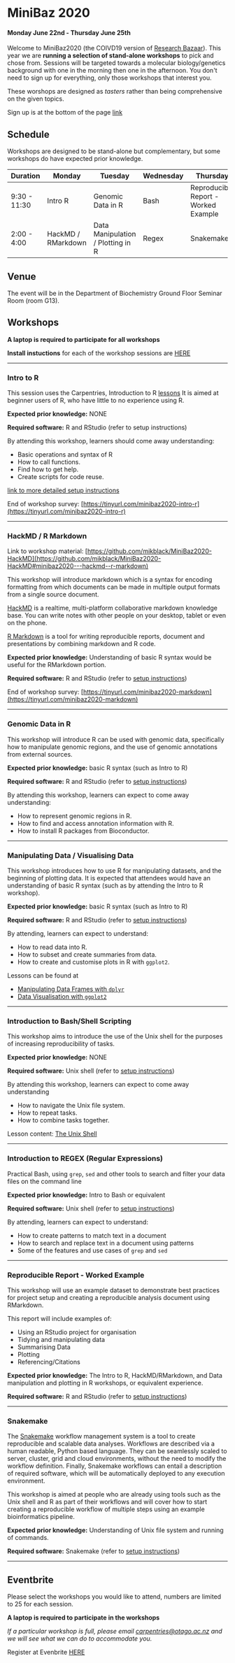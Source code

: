 # MiniBaz 2020
#### Monday June 22nd - Thursday June 25th

Welcome to MiniBaz2020 (the COIVD19 version of [Research Bazaar](https://otagocarpentries.github.io/resbaz2019/dunedin/)). This year we are **running a selection of stand-alone workshops** to pick and chose from. Sessions will be targeted towards a molecular biology/genetics background with one in the morning then one in the afternoon. You don't need to sign up for everything, only those workshops that interest you. 

These worshops are designed as _tasters_ rather than being comprehensive on the given topics.

Sign up is at the bottom of the page [link](https://www.eventbrite.com/e/minibaz-2020-tickets-108788920590)

## Schedule

Workshops are designed to be stand-alone but complementary, but some workshops do have expected prior knowledge. 

| Duration | Monday | Tuesday | Wednesday | Thursday |
|---|---|---|---|---|
9:30 - 11:30| Intro R | Genomic Data in R | Bash | Reproducible Report - Worked Example |
2:00 - 4:00 | HackMD / RMarkdown | Data Manipulation / Plotting in R | Regex | Snakemake | 

## Venue

The event will be in the Department of Biochemistry Ground Floor Seminar Room (room G13).

## Workshops  

**A laptop is required to participate for all workshops**

**Install instuctions** for each of the workshop sessions are [HERE](https://github.com/OtagoCarpentries/minibaz2020/blob/master/setup.md)  

---

### Intro to R

This session uses the Carpentries, Introduction to R [lessons](https://datacarpentry.org/R-ecology-lesson/01-intro-to-r.html) It is aimed at beginner users of R, who have little to no experience using R.

**Expected prior knowledge:** NONE  

**Required software:** R and RStudio (refer to setup instructions)

By attending this workshop, learners should come away understanding:

- Basic operations and syntax of R
- How to call functions.
- Find how to get help.
- Create scripts for code reuse.



[link to more detailed setup instructions](https://datacarpentry.org/R-ecology-lesson/index.html#setup_instructions)


End of workshop survey: [https://tinyurl.com/minibaz2020-intro-r](https://tinyurl.com/minibaz2020-intro-r)

---

### HackMD / R Markdown

Link to workshop material: [https://github.com/mikblack/MiniBaz2020-HackMD](https://github.com/mikblack/MiniBaz2020-HackMD#minibaz2020---hackmd--r-markdown)

This workshop will introduce markdown which is a syntax for encoding formatting from which documents can be made in multiple output formats from a single source document.

[HackMD](https://hackmd.io/) is a realtime, multi-platform collaborative markdown knowledge base. You can write notes with other people on your desktop, tablet or even on the phone.

[R Markdown](https://rmarkdown.rstudio.com/) is a tool for writing reproducible reports, document and presentations by combining markdown and R code.

**Expected prior knowledge:** Understanding of basic R syntax would be useful for the RMarkdown portion.


**Required software:** R and RStudio (refer to [setup instructions](https://github.com/OtagoCarpentries/minibaz2020/blob/master/setup.md))


End of workshop survey: [https://tinyurl.com/minibaz2020-markdown](https://tinyurl.com/minibaz2020-markdown)

---

### Genomic Data in R

This workshop will introduce R can be used with genomic data, specifically how to manipulate genomic regions, and the use of genomic annotations from external sources.

**Expected prior knowledge:** basic R syntax (such as Intro to R)  

**Required software:** R and RStudio (refer to [setup instructions](https://github.com/OtagoCarpentries/minibaz2020/blob/master/setup.md))

By attending this workshop, learners can expect to come away understanding:

- How to represent genomic regions in R.
- How to find and access annotation information with R.
- How to install R packages from Bioconductor.

----

### Manipulating Data / Visualising Data

This workshop introduces how to use R for manipulating datasets, and the beginning of plotting data. It is expected that attendees would have an understanding of basic R syntax (such as by attending the Intro to R workshop).

**Expected prior knowledge:** basic R syntax (such as Intro to R) 

**Required software:** R and RStudio (refer to [setup instructions](https://github.com/OtagoCarpentries/minibaz2020/blob/master/setup.md))

By attending, learners can expect to understand:

- How to read data into R.
- How to subset and create summaries from data.
- How to create and customise plots in R with `ggplot2`.

Lessons can be found at
* [Manipulating Data Frames with `dplyr`](https://datacarpentry.org/R-ecology-lesson/03-dplyr.html)
* [Data Visualisation with `ggplot2`](https://datacarpentry.org/R-ecology-lesson/04-visualization-ggplot2.html)

---

### Introduction to Bash/Shell Scripting

This workshop aims to introduce the use of the Unix shell for the purposes of increasing reproducibility of tasks.



**Expected prior knowledge:** NONE 

**Required software:** Unix shell (refer to [setup instructions](https://github.com/OtagoCarpentries/minibaz2020/blob/master/setup.md))

By attending this workshop, learners can expect to come away understanding

- How to navigate the Unix file system.
- How to repeat tasks.
- How to combine tasks together.

Lesson content: [The Unix Shell](https://swcarpentry.github.io/shell-novice/)




---

### Introduction to REGEX (Regular Expressions)  

Practical Bash, using `grep`, `sed` and other tools to search and filter your data files on the command line

**Expected prior knowledge:** Intro to Bash or equivalent 

**Required software:** Unix shell (refer to [setup instructions](https://github.com/OtagoCarpentries/minibaz2020/blob/master/setup.md))

By attending, learners can expect to understand:

- How to create patterns to match text in a document
- How to search and replace text in a document using patterns
- Some of the features and use cases of `grep` and `sed`


---

### Reproducible Report - Worked Example
 
This workshop will use an example dataset to demonstrate best practices for project setup and creating a reproducible analysis document using RMarkdown.

This report will include examples of:
  * Using an RStudio project for organisation
  * Tidying and manipulating data
  * Summarising Data
  * Plotting
  * Referencing/Citations

**Expected prior knowledge:** The Intro to R, HackMD/RMarkdown, and Data manipulation and plotting in R workshops, or equivalent experience.

**Required software:** R and RStudio (refer to [setup instructions](https://github.com/OtagoCarpentries/minibaz2020/blob/master/setup.md))

---

### Snakemake

The [Snakemake](https://snakemake.readthedocs.io/en/stable/) workflow management system is a tool to create reproducible and scalable data analyses. Workflows are described via a human readable, Python based language. They can be seamlessly scaled to server, cluster, grid and cloud environments, without the need to modify the workflow definition. Finally, Snakemake workflows can entail a description of required software, which will be automatically deployed to any execution environment.

This workshop is aimed at people who are already using tools such as the Unix shell and R as part of their workflows and will cover how to start creating a reproducible workflow of multiple steps using an example bioinformatics pipeline.

**Expected prior knowledge:** Understanding of Unix file system and running of commands. 

**Required software:** Snakemake (refer to [setup instructions](https://github.com/OtagoCarpentries/minibaz2020/blob/master/setup.md))

---

## Eventbrite



Please select the workshops you would like to attend, numbers are limited to 25 for each session.  

**A laptop is required to participate in the workshops**

_If a particular workshop is full, please email carpentries@otago.ac.nz and we will see what we can do to accommodate you._  

Register at Evenbrite [HERE](https://www.eventbrite.com/e/minibaz-2020-tickets-108788920590)
